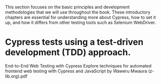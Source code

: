 This section focuses on the basic principles and development methodologies that we will use throughout the book. 
These introductory chapters are essential for understanding more about Cypress, 
how to set it up, and how it differs from other testing tools such as Selenium WebDriver.
# Cypress tests using a test-driven development (TDD) approach.


End-to-End Web Testing with Cypress Explore techniques for automated frontend web testing with Cypress and JavaScript by Waweru Mwaura (z-lib.org).pdf
